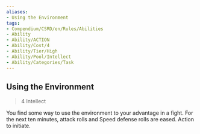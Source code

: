```yaml
---
aliases:
- Using the Environment
tags:
- Compendium/CSRD/en/Rules/Abilities
- Ability
- Ability/ACTION
- Ability/Cost/4
- Ability/Tier/High
- Ability/Pool/Intellect
- Ability/Categories/Task
---
```


  
## Using the Environment  
>4  Intellect  
  
You find some way to use the environment to your advantage in a fight. For the next ten minutes, attack rolls and Speed defense rolls are eased. Action to initiate.